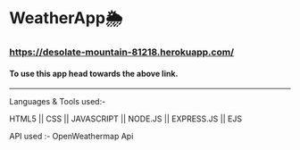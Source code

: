 # WeatherApp🌦

### https://desolate-mountain-81218.herokuapp.com/
#### To use this app head towards the above link.
---
Languages & Tools used:-

HTML5 || CSS || JAVASCRIPT || NODE.JS || EXPRESS.JS || EJS

API used :- OpenWeathermap Api
